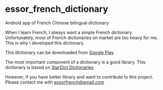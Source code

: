 # essor_french_dictionary

Android app of French Chinese bilingual dictionary

When I learn French, I always want a simple French dictionary. Unfortunately, most of French dictionaries on market are too heavy for me. This is why I developed this dictionary.

This dictionary can be downloaded from [Google Play](https://play.google.com/store/apps/details?id=com.helena.essorfrench)

The most important component of a dictionary is a good library. This dictionary is based on [StarDict Dictionaries](http://download.huzheng.org)

However, if you have better library and want to contribute to this project. Please contact me with essorfrench@gmail.com
